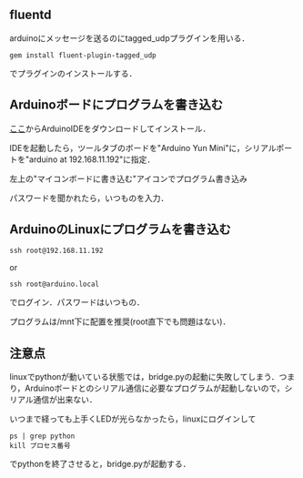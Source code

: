 ## fluentd
arduinoにメッセージを送るのにtagged_udpプラグインを用いる．

`gem install fluent-plugin-tagged_udp`

でプラグインのインストールする．

## Arduinoボードにプログラムを書き込む

[ここ](https://www.arduino.cc/en/main/software)からArduinoIDEをダウンロードしてインストール．

IDEを起動したら，ツールタブのボードを"Arduino Yun Mini"に，シリアルポートを"arduino at 192.168.11.192"に指定．

左上の"マイコンボードに書き込む"アイコンでプログラム書き込み

パスワードを聞かれたら，いつものを入力．

## ArduinoのLinuxにプログラムを書き込む

`ssh root@192.168.11.192`

or

`ssh root@arduino.local`

でログイン．パスワードはいつもの．

プログラムは/mnt下に配置を推奨(root直下でも問題はない)．

## 注意点
linuxでpythonが動いている状態では，bridge.pyの起動に失敗してしまう．つまり，Arduinoボードとのシリアル通信に必要なプログラムが起動しないので，シリアル通信が出来ない．

いつまで経っても上手くLEDが光らなかったら，linuxにログインして

```
ps | grep python
kill プロセス番号
```

でpythonを終了させると，bridge.pyが起動する．
